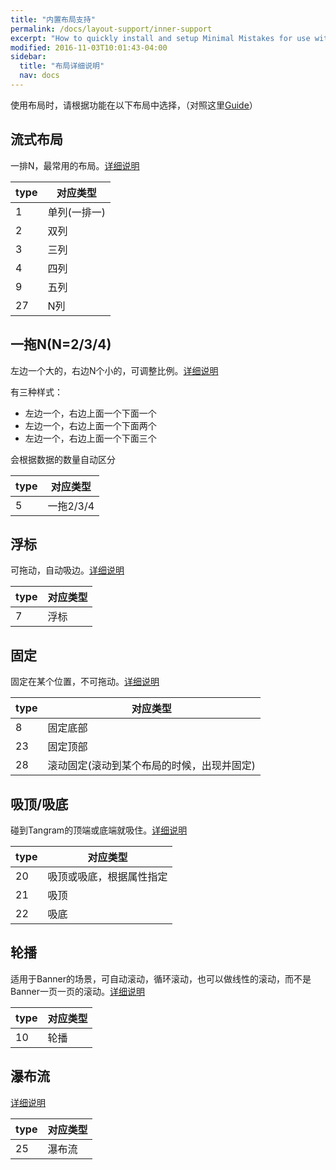 ```yaml
---
title: "内置布局支持"
permalink: /docs/layout-support/inner-support
excerpt: "How to quickly install and setup Minimal Mistakes for use with GitHub Pages."
modified: 2016-11-03T10:01:43-04:00
sidebar:
  title: "布局详细说明"
  nav: docs
---
```


使用布局时，请根据功能在以下布局中选择，（对照这里[Guide](http://work.tmall.net/projects/nativefly/wiki/GenericCardCell)）

## 流式布局

一排N，最常用的布局。[详细说明](singlecolumn.md)

|type|对应类型|
|---|----|
|1|单列(一排一)|
|2|双列|
|3|三列|
|4|四列|
|9|五列|
|27|N列|


## 一拖N(N=2/3/4)

左边一个大的，右边N个小的，可调整比例。[详细说明](oneplusn.md)

有三种样式：

* 左边一个，右边上面一个下面一个
* 左边一个，右边上面一个下面两个
* 左边一个，右边上面一个下面三个

会根据数据的数量自动区分

|type|对应类型|
|---|----|
|5|一拖2/3/4|

## 浮标


可拖动，自动吸边。[详细说明](float.md)


|type|对应类型|
|---|----|
|7|浮标|

## 固定

固定在某个位置，不可拖动。[详细说明](pintop.md)

|type|对应类型|
|---|----|
|8|固定底部|
|23|固定顶部|
|28|滚动固定(滚动到某个布局的时候，出现并固定)|

## 吸顶/吸底

碰到Tangram的顶端或底端就吸住。[详细说明](sticky.md)

|type|对应类型|
|---|----|
|20|吸顶或吸底，根据属性指定|
|21|吸顶|
|22|吸底|

## 轮播

适用于Banner的场景，可自动滚动，循环滚动，也可以做线性的滚动，而不是Banner一页一页的滚动。[详细说明](tabs.md)

|type|对应类型|
|---|----|
|10|轮播|

## 瀑布流
[详细说明](staggerred.md)

|type|对应类型|
|---|----|
|25|瀑布流|












